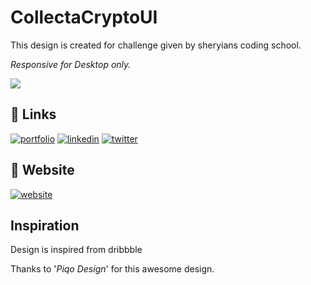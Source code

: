 # CollectaCryptoUI

This design is created for challenge given by sheryians coding school.

<i>Responsive for Desktop only.</i>


<img src="./Assets/readme.png"/>

## 🔗 Links
[![portfolio](https://img.shields.io/badge/my_portfolio-000?style=for-the-badge&logo=ko-fi&logoColor=white)](https://github.com/yashkolte)
[![linkedin](https://img.shields.io/badge/linkedin-0A66C2?style=for-the-badge&logo=linkedin&logoColor=white)](https://www.linkedin.com/in/yashkolte)
[![twitter](https://img.shields.io/badge/twitter-1DA1F2?style=for-the-badge&logo=twitter&logoColor=white)](https://twitter.com/yashkolte20)

## 🔗 Website
[![website](https://img.shields.io/badge/website-000?style=for-the-badge&logo=ko-fi&logoColor=white)](https://yashkolte.github.io/Challenge-1.0/)


## Inspiration 

Design is inspired from dribbble

Thanks to '<i>Piqo Design</i>' for this awesome design.
